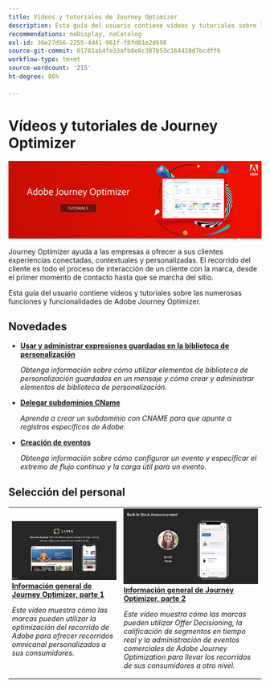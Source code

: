 ```yaml
---
title: Vídeos y tutoriales de Journey Optimizer
description: Esta guía del usuario contiene vídeos y tutoriales sobre las numerosas funciones y funcionalidades de Adobe Journey Optimizer.
recommendations: noDisplay, noCatalog
exl-id: 36e27d56-2255-4d41-961f-f8fd01e2d698
source-git-commit: 01781ab4fe33afb8e8c387b53c164428d7bcdff6
workflow-type: tm+mt
source-wordcount: '215'
ht-degree: 86%

---
```



# Vídeos y tutoriales de Journey Optimizer

![](./assets/ajo-banner.png)

Journey Optimizer ayuda a las empresas a ofrecer a sus clientes experiencias conectadas, contextuales y personalizadas. El recorrido del cliente es todo el proceso de interacción de un cliente con la marca, desde el primer momento de contacto hasta que se marcha del sitio.

Esta guía del usuario contiene vídeos y tutoriales sobre las numerosas funciones y funcionalidades de Adobe Journey Optimizer.

## Novedades

* **[Usar y administrar expresiones guardadas en la biblioteca de personalización](/help/personalize-content/use-and-manage-saved-expressions-in-personalization-library.md)**

   *Obtenga información sobre cómo utilizar elementos de biblioteca de personalización guardados en un mensaje y cómo crear y administrar elementos de biblioteca de personalización.*

* **[Delegar subdominios CName](/help/set-up-email-channel/delegate-cname-subdomains.md)**

   *Aprenda a crear un subdominio con CNAME para que apunte a registros específicos de Adobe.*

* **[Creación de eventos](/help/set-up-journeys/create-events.md)**

   *Obtenga información sobre cómo configurar un evento y especificar el extremo de flujo continuo y la carga útil para un evento.*


## Selección del personal

<table>
<tr>
  <td>
    <a href="./introduction/journey-optimizer-overview-part-1.md">
      <img alt="Información general de Journey Optimizer, parte 1: Entregar recorridos omnicanal (vídeo)" src="./assets/334174.jpg"/>
    </a>
    <div>
      <a href="./introduction/journey-optimizer-overview-part-1.md">
    <strong>Información general de Journey Optimizer, parte 1 </strong>
    </a>
    </div>
    <p>
    <em>Este vídeo muestra cómo las marcas pueden utilizar la optimización del recorrido de Adobe para ofrecer recorridos omnicanal personalizados a sus consumidores.</em>
    <p>
  </td>
    <td>
    <a href="./introduction/journey-optimizer-overview-part-2.md">
      <img alt="Información general de Journey Optimizer, parte 2: Entregar recorridos omnicanal (vídeo)" src="./assets/334175.jpg"/>
    </a>
    <div>
      <a href="./introduction/journey-optimizer-overview-part-2.md">
    <strong>Información general de Journey Optimizer, parte 2 </strong>
    </a>
    </div>
    <p>
    <em>Este vídeo muestra cómo las marcas pueden utilizar Offer Decisioning, la calificación de segmentos en tiempo real y la administración de eventos comerciales de Adobe Journey Optimization para llevar los recorridos de sus consumidores a otro nivel.</em>
    <p>
  </td>
</table>
